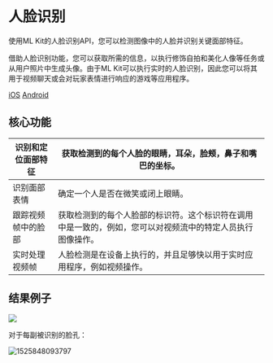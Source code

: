 # 人脸识别

使用ML Kit的人脸识别API，您可以检测图像中的人脸并识别关键面部特征。 

借助人脸识别功能，您可以获取所需的信息，以执行修饰自拍和美化人像等任务或从用户照片中生成头像。由于ML Kit可以执行实时的人脸识别，因此您可以将其用于视频聊天或会对玩家表情进行响应的游戏等应用程序。 

[iOS](https://github.com/Quorafind/MLkit-CN/blob/master/Detect%20faces/Detect%20Faces%20with%20ML%20Kit%20on%20iOS.md) [Android](https://github.com/Quorafind/MLkit-CN/blob/master/Detect%20faces/Detect%20Faces%20with%20ML%20Kit%20on%20Android.md)

## 核心功能

| 识别和定位面部特征 | 获取检测到的每个人脸的眼睛，耳朵，脸颊，鼻子和嘴巴的坐标。   |
| ------------------ | ------------------------------------------------------------ |
| 识别面部表情       | 确定一个人是否在微笑或闭上眼睛。                             |
| 跟踪视频帧中的脸部 | 获取检测到的每个人脸部的标识符。这个标识符在调用中是一致的，例如，您可以对视频流中的特定人员执行图像操作。 |
| 实时处理视频帧     | 人脸检测是在设备上执行的，并且足够快以用于实时应用程序，例如视频操作。 |

## 结果例子

![](https://github.com/Quorafind/MLkit-CN/blob/master/Detect%20faces/1024px-Physicist_Stephen_Hawking_in_Zero_Gravity_NASA.jpg)

对于每副被识别的脸孔：

![1525848093797](https://github.com/Quorafind/MLkit-CN/blob/master/Detect%20faces/face_detection.png)	



